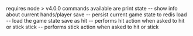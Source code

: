 requires node > v4.0.0
commands available are
print state 	-- show info about current hands/player
save <key>  	-- persist current game state to redis
load <key>      -- load the game state save as <key>
hit				-- performs hit action when asked to hit or stick
stick			-- performs stick action when asked to hit or stick